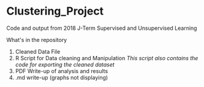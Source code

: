 # Clustering_Project
Code and output from 2018 J-Term Supervised and Unsupervised Learning 

What's in the repository
1. Cleaned Data File
2. R Script for Data cleaning and Manipulation
  *This script also contains the code for exporting the cleaned dataset*
3. PDF Write-up of analysis and results
4. .md write-up (graphs not displaying)
